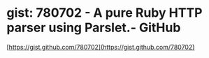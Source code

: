 <!--
id: 2757347036
link: http://tumblr.atmos.org/post/2757347036/gist-780702-a-pure-ruby-http-parser-using-parslet
slug: gist-780702-a-pure-ruby-http-parser-using-parslet
date: Fri Jan 14 2011 23:47:28 GMT-0800 (PST)
publish: 2011-01-014
tags: 
title: gist: 780702 - A pure Ruby HTTP parser using Parslet.- GitHub
-->


gist: 780702 - A pure Ruby HTTP parser using Parslet.- GitHub
=============================================================

[https://gist.github.com/780702](https://gist.github.com/780702)

